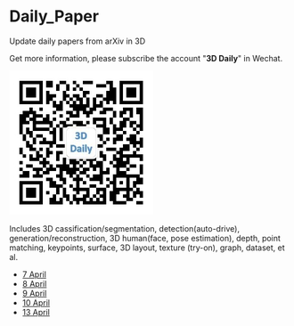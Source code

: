 # Daily_Paper
Update daily papers from arXiv in 3D 

Get more information, please subscribe the account "**3D Daily**" in Wechat.

![3D Daily](https://github.com/Pan3D/Daily-Paper-CVPR20/blob/master/3D_Daily.jpg)

Includes 3D cassification/segmentation, detection(auto-drive), generation/reconstruction, 3D human(face, pose estimation), depth, point matching, keypoints, surface, 3D layout, texture (try-on), graph, dataset, et al.

 - [7 April](https://github.com/Pan3D/Daily_Paper/blob/master/7_April_Daily_Paper.md)
 - [8 April](https://github.com/Pan3D/Daily_Paper/blob/master/8_April_Daily_Paper.md)
 - [9 April](https://github.com/Pan3D/Daily_Paper/blob/master/9_April_Daily_Paper.md)
 - [10 April](https://github.com/Pan3D/Daily_Paper/blob/master/10_April_Daily_Paper.md)
 - [13 April](https://github.com/Pan3D/Daily_Paper/blob/master/13_April_Daily_Paper.md)
